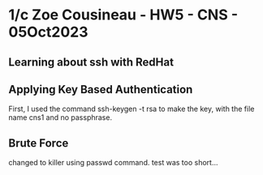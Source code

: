 # 1/c Zoe Cousineau - HW5 - CNS - 05Oct2023

## Learning about ssh with RedHat

## Applying Key Based Authentication
  First, I used the command ssh-keygen -t rsa to make the key, with the file name cns1 and no passphrase. 

## Brute Force

changed to killer using passwd command. test was too short...


